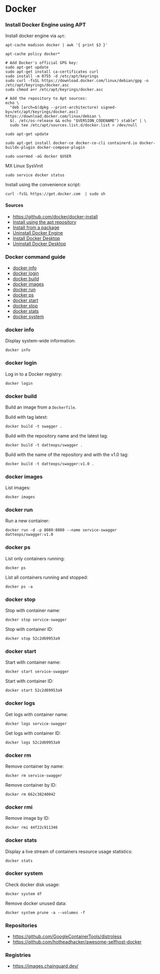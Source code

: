 # Docker

### Install Docker Engine using APT

Install docker engine via `apt`:
```shell
apt-cache madison docker | awk '{ print $3 }'

apt-cache policy docker*
```

```shell
# Add Docker's official GPG key:
sudo apt-get update
sudo apt-get install ca-certificates curl
sudo install -m 0755 -d /etc/apt/keyrings
sudo curl -fsSL https://download.docker.com/linux/debian/gpg -o /etc/apt/keyrings/docker.asc
sudo chmod a+r /etc/apt/keyrings/docker.asc
```

```shell
# Add the repository to Apt sources:
echo \
  "deb [arch=$(dpkg --print-architecture) signed-by=/etc/apt/keyrings/docker.asc] https://download.docker.com/linux/debian \
  $(. /etc/os-release && echo "$VERSION_CODENAME") stable" | \
  sudo tee /etc/apt/sources.list.d/docker.list > /dev/null

sudo apt-get update

sudo apt-get install docker-ce docker-ce-cli containerd.io docker-buildx-plugin docker-compose-plugin

sudo usermod -aG docker $USER
```

MX Linux SysVinit
```shell
sudo service docker status
```

Install using the convenience script:
```shell
curl -fsSL https://get.docker.com  | sudo sh
```

#### Sources

- https://github.com/docker/docker-install
- [Install using the apt repository](https://docs.docker.com/engine/install/debian/#install-using-the-repository)
- [Install from a package](https://docs.docker.com/engine/install/debian/#install-from-a-package)
- [Uninstall Docker Engine](https://docs.docker.com/engine/install/debian/#uninstall-docker-engine)
- [Install Docker Desktop](https://docs.docker.com/desktop/install/linux/debian/#install-docker-desktop)
- [Uninstall Docker Desktop](https://docs.docker.com/desktop/uninstall/)

### Docker command guide

<!-- TOC -->

- [docker info](#docker-info)
- [docker login](#docker-login)
- [docker build](#docker-build)
- [docker images](#docker-images)
- [docker run](#docker-run)
- [docker ps](#docker-ps)
- [docker start](#docker-start)
- [docker stop](#docker-stop)
- [docker stats](#docker-stats)
- [docker system](#docker-system)

### docker info

Display system-wide information:
```shell
docker info
```

### docker login

Log in to a Docker registry:
```shell
docker login
```

### docker build

Build an image from a `Dockerfile`.

Build with tag latest:
```shell
docker build -t swagger .
```

Build with the repository name and the latest tag:
```shell
docker build -t datteops/swagger .
```

Build with the name of the repository and with the v1.0 tag:
```shell
docker build -t datteops/swagger:v1.0 .
```

### docker images

List images:
```shell
docker images
```

### docker run

Run a new container:
```shell
docker run -d -p 8080:8080 --name service-swagger datteops/swagger:v1.0
```

### docker ps

List only containers running:
```shell
docker ps
```

List all containers running and stopped:
```shell
docker ps -a
```

### docker stop

Stop with container name:
```shell
docker stop service-swagger
```

Stop with container ID:
```shell
docker stop 52c2d69953a9
```

### docker start

Start with container name:
```shell
docker start service-swagger
```

Start with container ID:
```shell
docker start 52c2d69953a9
```

### docker logs

Get logs with container name:
```shell
docker logs service-swagger
```

Get logs with container ID:
```shell
docker logs 52c2d69953a9
```

### docker rm

Remove container by name:
```shell
docker rm service-swagger
```

Remove container by ID:
```shell
docker rm 662c38240042
```

### docker rmi

Remove image by ID:
```shell
docker rmi 44f22c911346
```

### docker stats

Display a live stream of containers resource usage statistics:
```shell
docker stats
```

### docker system

Check docker disk usage:
```shell
docker system df
```

Remove docker unused data:
```shell
docker system prune -a --volumes -f
```

### Repositories

- https://github.com/GoogleContainerTools/distroless
- https://github.com/hotheadhacker/awesome-selfhost-docker

### Registries

- https://images.chainguard.dev/
